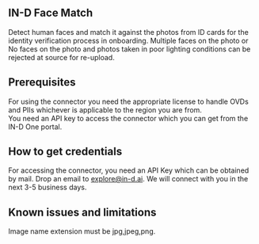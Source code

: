 ## IN-D Face Match
Detect human faces and match it against the photos from ID cards for the identity verification process in onboarding.
Multiple faces on the photo or No faces on the photo and photos taken in poor lighting conditions can be rejected at source for re-upload.

## Prerequisites
For using the connector you need the appropriate license to handle OVDs and PIIs whichever is applicable to the region you are from.  
                You need an API key to access the connector which you can get from the IN-D One portal.

## How to get credentials
For accessing the connector, you need an API Key which can be obtained by mail. Drop an email to explore@in-d.ai. 
                       We will connect with you in the next 3-5 business days.

## Known issues and limitations
Image name extension must be jpg,jpeg,png.
